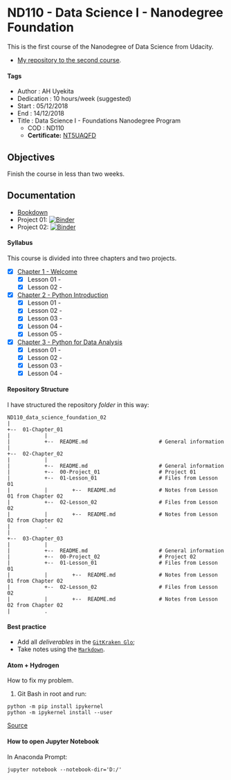 # ND110 - Data Science I - Nanodegree Foundation

This is the first course of the Nanodegree of Data Science from Udacity.

* [My repository to the second course][repo_nd111].

[repo_nd111]: https://github.com/AndersonUyekita/ND111_data_science_foundations_02

#### Tags

* Author       : AH Uyekita
* Dedication   : 10 hours/week (suggested)
* Start        : 05/12/2018
* End          : 14/12/2018
* Title        : Data Science I - Foundations Nanodegree Program
    * COD          : ND110
    * **Certificate:** [NT5UAQFD][certificate]

[certificate]: https://confirm.udacity.com/NT5UAQFD

## Objectives

Finish the course in less than two weeks.

## Documentation

* [Bookdown][bookdown_nd110]
* Project 01: [![Binder](https://mybinder.org/badge_logo.svg)][jn_project01]
* Project 02: [![Binder](https://mybinder.org/badge_logo.svg)][jn_project02]

[bookdown_nd110]: https://andersonuyekita.github.io/ND110_data_science_foundations_01/
[jn_project01]: https://mybinder.org/v2/gh/AndersonUyekita/ND110_data_science_foundations_01/master?filepath=%2F02-Chapter_02%2F00-Project_01%2Fudacity_nd110_project_01.ipynb
[jn_project02]: https://mybinder.org/v2/gh/AndersonUyekita/ND110_data_science_foundations_01/master?filepath=%2F03-Chapter_03%2F00-Project_02%2Fudacity_nd110_project_02.ipynb

#### Syllabus

This course is divided into three chapters and two projects.

* [x] [Chapter 1 - Welcome](https://github.com/AndersonUyekita/udacity_data_science_foundation_01/tree/master/01-Part_01)
    * [x] Lesson 01 -
    * [x] Lesson 02 -
* [x] [Chapter 2 - Python Introduction](https://github.com/AndersonUyekita/udacity_data_science_foundation_01/tree/master/02-Part_02)
    * [x] Lesson 01 -
    * [x] Lesson 02 -
    * [x] Lesson 03 -
    * [x] Lesson 04 -
    * [x] Lesson 05 -
* [x] [Chapter 3 - Python for Data Analysis](https://github.com/AndersonUyekita/udacity_data_science_foundation_01/tree/master/03-Part_03)
    * [x] Lesson 01 -
    * [x] Lesson 02 -
    * [x] Lesson 03 -
    * [x] Lesson 04 -

#### Repository Structure

I have structured the repository _folder_ in this way:

```
ND110_data_science_foundation_02
|
+--  01-Chapter_01
|           |
|           +--  README.md                       # General information
|
+--  02-Chapter_02
|           |
|           +--  README.md                       # General information
|           +--  00-Project_01                   # Project 01
|           +--  01-Lesson_01                    # Files from Lesson 01
|           |        +--  README.md              # Notes from Lesson 01 from Chapter 02
|           +--  02-Lesson_02                    # Files from Lesson 02
|           |        +--  README.md              # Notes from Lesson 02 from Chapter 02
|           .
|
+--  03-Chapter_03
|           |
|           +--  README.md                       # General information
|           +--  00-Project_02                   # Project 02
|           +--  01-Lesson_01                    # Files from Lesson 01
|           |        +--  README.md              # Notes from Lesson 01 from Chapter 02
|           +--  02-Lesson_02                    # Files from Lesson 02
|           |        +--  README.md              # Notes from Lesson 02 from Chapter 02
|           .
```

#### Best practice

* Add all _deliverables_ in the [`GitKraken Glo`][bp_1];
* Take notes using the [`Markdown`][bp_2].

[bp_1]: https://www.gitkraken.com/invite/5Ua2spL4
[bp_2]: https://github.com/adam-p/markdown-here/wiki/Markdown-Cheatsheet

#### Atom + Hydrogen

How to fix my problem.

1. Git Bash in root and run:

```
python -m pip install ipykernel
python -m ipykernel install --user
```
[Source][atom]

[atom]: https://github.com/nteract/hydrogen/issues/1074

#### How to open Jupyter Notebook

In Anaconda Prompt:

```
jupyter notebook --notebook-dir='D:/'
```
